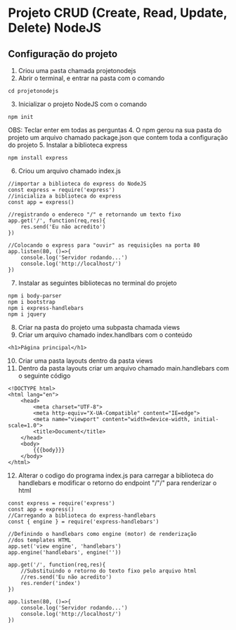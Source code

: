 # Projeto CRUD (Create, Read, Update, Delete) NodeJS

## Configuração do projeto
1. Criou uma pasta chamada projetonodejs
2. Abrir o terminal, e entrar na pasta com o comando
```
cd projetonodejs
```
3. Inicializar o projeto NodeJS com o comando
```
npm init
```
OBS: Teclar enter em todas as perguntas
4. O npm gerou na sua pasta do projeto um arquivo chamado package.json que contem toda a configuração do projeto
5. Instalar a biblioteca express
```
npm install express
```
6. Criou um arquivo chamado index.js
```
//importar a biblioteca do express do NodeJS
const express = require('express')
//inicializa a biblioteca do express
const app = express()

//registrando o endereco "/" e retornando um texto fixo
app.get('/', function(req,res){
    res.send('Eu não acredito')
})

//Colocando o express para "ouvir" as requisições na porta 80
app.listen(80, ()=>{
    console.log('Servidor rodando...')
    console.log('http://localhost/')
})
```
7. Instalar as seguintes bibliotecas no terminal do projeto
```
npm i body-parser
npm i bootstrap
npm i express-handlebars
npm i jquery
```
8. Criar na pasta do projeto uma subpasta chamada views
9. Criar um arquivo chamado index.handlbars com o conteúdo
```
<h1>Página principal</h1>
```
10. Criar uma pasta layouts dentro da pasta views
11. Dentro da pasta layouts criar um arquivo chamado main.handlebars com o seguinte código
```
<!DOCTYPE html>
<html lang="en">
    <head>
        <meta charset="UTF-8">
        <meta http-equiv="X-UA-Compatible" content="IE=edge">
        <meta name="viewport" content="width=device-width, initial-scale=1.0">
        <title>Document</title>
    </head>
    <body>
        {{{body}}}        
    </body>
</html>
```
12. Alterar o codigo do programa index.js para carregar a biblioteca do handlebars e modificar o retorno do endpoint "/"/" para renderizar o html

```
const express = require('express')
const app = express()
//Carregando a biblioteca do express-handlebars 
const { engine } = require('express-handlebars')

//Definindo o handlebars como engine (motor) de renderização 
//dos templates HTML
app.set('view engine', 'handlebars')
app.engine('handlebars', engine(''))

app.get('/', function(req,res){
    //Substituindo o retorno do texto fixo pelo arquivo html
    //res.send('Eu não acredito')
    res.render('index')
})

app.listen(80, ()=>{
    console.log('Servidor rodando...')
    console.log('http://localhost/')
})
```